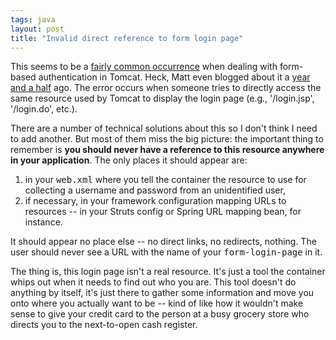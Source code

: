 ```yaml
---
tags: java
layout: post
title: "Invalid direct reference to form login page"
---
```




This seems to be a <a href="http://www.google.com/search?q=%22Invalid+direct+reference+to+form+login+page%22&ie=UTF-8&oe=UTF-8">fairly common occurrence</a> when dealing with form-based authentication in Tomcat. Heck, Matt even blogged about it a <a href="http://raibledesigns.com/page/rd?anchor=invalid_reference_to_login_page">year and a half</a> ago. The error occurs when someone tries to directly access the same resource used by Tomcat to display the login page (e.g., '/login.jsp', '/login.do', etc.).

<p>There are a number of technical solutions about this so I don't think I need to add another. But most of them miss the big picture: the important thing to remember is <b>you should never have a reference to this resource anywhere in your application</b>. The only places it should appear are:</p>
<ol>
  <li>in your <tt>web.xml</tt> where you tell the container the resource to use for collecting a username and password from an unidentified user,
  <li>if necessary, in your framework configuration mapping URLs to resources -- in your Struts config or Spring URL mapping bean, for instance.</li>
</ol>
<p>It should appear no place else -- no direct links, no redirects, nothing. The user should never see a URL with the name of your <tt>form-login-page</tt> in it.</p>

<p>The thing is, this login page isn't a real resource. It's just a tool the container whips out when it needs to find out who you are. This tool doesn't do anything by itself, it's just there to gather some information and move you onto where you actually want to be -- kind of like how it wouldn't make sense to give your credit card to the person at a busy grocery store who directs you to the next-to-open cash register.</p>


